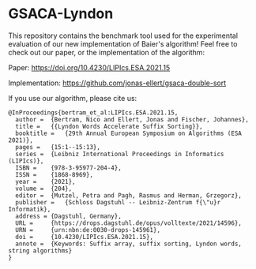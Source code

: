 # GSACA-Lyndon

This repository contains the benchmark tool used for the experimental evaluation of our new implementation of Baier's algorithm! Feel free to check out our paper, or the implementation of the algorithm:

Paper: https://doi.org/10.4230/LIPIcs.ESA.2021.15

Implementation: https://github.com/jonas-ellert/gsaca-double-sort

If you use our algorithm, please cite us:

```
@InProceedings{bertram_et_al:LIPIcs.ESA.2021.15,
  author =	{Bertram, Nico and Ellert, Jonas and Fischer, Johannes},
  title =	{{Lyndon Words Accelerate Suffix Sorting}},
  booktitle =	{29th Annual European Symposium on Algorithms (ESA 2021)},
  pages =	{15:1--15:13},
  series =	{Leibniz International Proceedings in Informatics (LIPIcs)},
  ISBN =	{978-3-95977-204-4},
  ISSN =	{1868-8969},
  year =	{2021},
  volume =	{204},
  editor =	{Mutzel, Petra and Pagh, Rasmus and Herman, Grzegorz},
  publisher =	{Schloss Dagstuhl -- Leibniz-Zentrum f{\"u}r Informatik},
  address =	{Dagstuhl, Germany},
  URL =		{https://drops.dagstuhl.de/opus/volltexte/2021/14596},
  URN =		{urn:nbn:de:0030-drops-145961},
  doi =		{10.4230/LIPIcs.ESA.2021.15},
  annote =	{Keywords: Suffix array, suffix sorting, Lyndon words, string algorithms}
}
```
